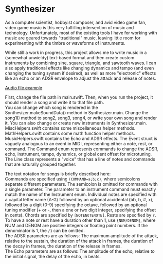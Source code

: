 # Synthesizer
As a computer scientist, hobbyist composer, and avid video game fan, video game music is this very fulfilling intersection of music and technology. Unfortunately, most of the existing tools I have for working with music are geared towards "traditional" music, leaving little room for experimenting with the timbre or waveforms of instruments. 

While still a work in progress, this project allows me to write music in a (somewhat unwieldy) text-based format and then create custom instruments by combining sine, square, triangle, and sawtooth waves. I can also apply traditional effects like changing dynamics and tempo (and even changing the tuning system if desired), as well as more "electronic" effects like an echo or an ADSR envelope to adjust the attack and release of notes. 

[Audio file example](https://www.dropbox.com/s/wc0lg6fki7zv4tw/song1.wav?dl=0)

First, change the file path in main.swift. Then, when you run the project, it should render a song and write it to that file path. \
You can change which song is rendered in the Synthesizer.makeSoundData() method in Synthesizer.main. Change the song1() method to song2, song3, song4, or write your own song and render it. You can also change or create new instruments in Synthesizer.main. \
MiscHelpers.swift contains some miscellaneous helper methods. \
MathHelpers.swift contains some math function helper methods. \
MusicHelpers.swift contains the Echo and ADSR effects. The Event struct is vaguely analogous to an event in MIDI, representing either a note, rest, or command. The Command enum represents commands to change the ADSR, echo, instrument, tempo, dynamics, or global cent offset for microtuning. The Line class represents a "voice" that has a line of notes and commands that are naturally grouped together. 

The text notation for songs is briefly described here: \
Commands are specified using ```(COMMAND=a;b;c)```, where semicolons separate different parameters. The semicolon is omitted for commands with a single parameter. The parameter to an instrument command must exactly match the name of the Instrument enum. Individual notes are specified with a capital letter name (A-G) followed by an optional accidental (bb, b, #, x), followed by a digit (0-9) specifying the octave, followed by an optional tuning modifier (+ or -, then a one or two digit integer, specifying the offset in cents). Chords are specified by ```[NOTENOTENOTE]```. Rests are specified by ```r```. To have a note or rest have a duration other than 1, use ```{NUM/DENOM}```, where NUM and DENOM are positive integers or floating point numbers. If the denominator is 1, the ```/1``` can be omitted.\
The ADSR parameters are as follows: The maximum amplitude of the attack, relative to the sustain, the duration of the attack in frames, the duration of the decay in frames, the duration of the release in frames. \
The Echo parameters are as follows: The amplitude of the echo, relative to the initial signal, the delay of the echo, in beats. 
